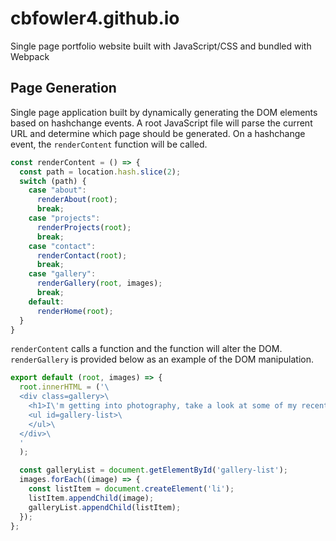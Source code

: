 # cbfowler4.github.io
Single page portfolio website built with JavaScript/CSS and bundled with Webpack


## Page Generation
Single page application built by dynamically generating the DOM elements based on hashchange events. A root JavaScript file will parse the current URL and determine which page should be generated. On a hashchange event, the ```renderContent``` function will be called.

```javascript
const renderContent = () => {
  const path = location.hash.slice(2);
  switch (path) {
    case "about":
      renderAbout(root);
      break;
    case "projects":
      renderProjects(root);
      break;
    case "contact":
      renderContact(root);
      break;
    case "gallery":
      renderGallery(root, images);
      break;
    default:
      renderHome(root);
  }
}
```

```renderContent``` calls a function and the function will alter the DOM. ```renderGallery``` is provided below as an example of the DOM manipulation.

```javascript 
export default (root, images) => {
  root.innerHTML = ('\
  <div class=gallery>\
    <h1>I\'m getting into photography, take a look at some of my recent pictures!</h1>\
    <ul id=gallery-list>\
    </ul>\
  </div>\
  '
  );

  const galleryList = document.getElementById('gallery-list');
  images.forEach((image) => {
    const listItem = document.createElement('li');
    listItem.appendChild(image);
    galleryList.appendChild(listItem);
  });
};
```
